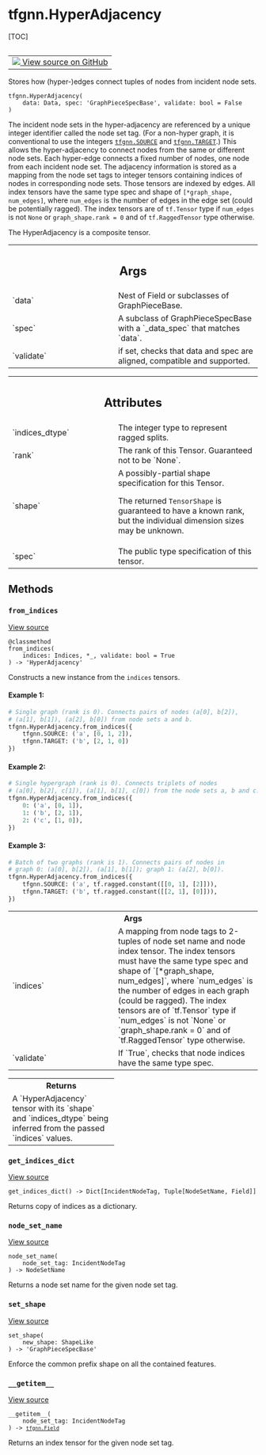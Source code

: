 # tfgnn.HyperAdjacency

[TOC]

<!-- Insert buttons and diff -->

<table class="tfo-notebook-buttons tfo-api nocontent" align="left">
<td>
  <a target="_blank" href="https://github.com/tensorflow/gnn/tree/master/tensorflow_gnn/graph/adjacency.py#L37-L181">
    <img src="https://www.tensorflow.org/images/GitHub-Mark-32px.png" />
    View source on GitHub
  </a>
</td>
</table>

Stores how (hyper-)edges connect tuples of nodes from incident node sets.

<pre class="devsite-click-to-copy prettyprint lang-py tfo-signature-link">
<code>tfgnn.HyperAdjacency(
    data: Data, spec: 'GraphPieceSpecBase', validate: bool = False
)
</code></pre>



<!-- Placeholder for "Used in" -->

The incident node sets in the hyper-adjacency are referenced by a unique
integer identifier called the node set tag. (For a non-hyper graph, it is
conventional to use the integers <a href="../tfgnn.md#SOURCE"><code>tfgnn.SOURCE</code></a> and <a href="../tfgnn.md#TARGET"><code>tfgnn.TARGET</code></a>.) This
allows the hyper-adjacency to connect nodes from the same or different node
sets. Each hyper-edge connects a fixed number of nodes, one node from each
incident node set. The adjacency information is stored as a mapping from the
node set tags to integer tensors containing indices of nodes in corresponding
node sets. Those tensors are indexed by edges. All index tensors have the same
type spec and shape of `[*graph_shape, num_edges]`, where `num_edges` is the
number of edges in the edge set (could be potentially ragged). The index
tensors are of `tf.Tensor` type if `num_edges` is not `None` or
`graph_shape.rank = 0` and of `tf.RaggedTensor` type otherwise.

The HyperAdjacency is a composite tensor.

<!-- Tabular view -->
 <table class="responsive fixed orange">
<colgroup><col width="214px"><col></colgroup>
<tr><th colspan="2"><h2 class="add-link">Args</h2></th></tr>

<tr>
<td>
`data`<a id="data"></a>
</td>
<td>
Nest of Field or subclasses of GraphPieceBase.
</td>
</tr><tr>
<td>
`spec`<a id="spec"></a>
</td>
<td>
A subclass of GraphPieceSpecBase with a `_data_spec` that matches
`data`.
</td>
</tr><tr>
<td>
`validate`<a id="validate"></a>
</td>
<td>
if set, checks that data and spec are aligned, compatible and
supported.
</td>
</tr>
</table>

<!-- Tabular view -->
 <table class="responsive fixed orange">
<colgroup><col width="214px"><col></colgroup>
<tr><th colspan="2"><h2 class="add-link">Attributes</h2></th></tr>

<tr> <td> `indices_dtype`<a id="indices_dtype"></a> </td> <td> The integer type
to represent ragged splits. </td> </tr><tr> <td> `rank`<a id="rank"></a> </td>
<td> The rank of this Tensor. Guaranteed not to be `None`. </td> </tr><tr> <td>
`shape`<a id="shape"></a> </td> <td> A possibly-partial shape specification for
this Tensor.

The returned `TensorShape` is guaranteed to have a known rank, but the
individual dimension sizes may be unknown.
</td>
</tr><tr>
<td>
`spec`<a id="spec"></a>
</td>
<td>
The public type specification of this tensor.
</td>
</tr>
</table>

## Methods

<h3 id="from_indices"><code>from_indices</code></h3>

<a target="_blank" class="external" href="https://github.com/tensorflow/gnn/tree/master/tensorflow_gnn/graph/adjacency.py#L57-L138">View
source</a>

<pre class="devsite-click-to-copy prettyprint lang-py tfo-signature-link">
<code>@classmethod</code>
<code>from_indices(
    indices: Indices, *_, validate: bool = True
) -> 'HyperAdjacency'
</code></pre>

Constructs a new instance from the `indices` tensors.


#### Example 1:



```python
# Single graph (rank is 0). Connects pairs of nodes (a[0], b[2]),
# (a[1], b[1]), (a[2], b[0]) from node sets a and b.
tfgnn.HyperAdjacency.from_indices({
    tfgnn.SOURCE: ('a', [0, 1, 2]),
    tfgnn.TARGET: ('b', [2, 1, 0])
})
```

#### Example 2:



```python
# Single hypergraph (rank is 0). Connects triplets of nodes
# (a[0], b[2], c[1]), (a[1], b[1], c[0]) from the node sets a, b and c.
tfgnn.HyperAdjacency.from_indices({
    0: ('a', [0, 1]),
    1: ('b', [2, 1]),
    2: ('c', [1, 0]),
})
```

#### Example 3:



```python
# Batch of two graphs (rank is 1). Connects pairs of nodes in
# graph 0: (a[0], b[2]), (a[1], b[1]); graph 1: (a[2], b[0]).
tfgnn.HyperAdjacency.from_indices({
    tfgnn.SOURCE: ('a', tf.ragged.constant([[0, 1], [2]])),
    tfgnn.TARGET: ('b', tf.ragged.constant([[2, 1], [0]])),
})
```

<!-- Tabular view -->
 <table class="responsive fixed orange">
<colgroup><col width="214px"><col></colgroup>
<tr><th colspan="2">Args</th></tr>

<tr>
<td>
`indices`
</td>
<td>
A mapping from node tags to 2-tuples of node set name and node
index tensor. The index tensors must have the same type spec and shape
of `[*graph_shape, num_edges]`, where `num_edges` is the number of edges
in each graph (could be ragged). The index tensors are of `tf.Tensor`
type if `num_edges` is not `None` or `graph_shape.rank = 0` and of
`tf.RaggedTensor` type otherwise.
</td>
</tr><tr>
<td>
`validate`
</td>
<td>
If `True`, checks that node indices have the same type spec.
</td>
</tr>
</table>



<!-- Tabular view -->
 <table class="responsive fixed orange">
<colgroup><col width="214px"><col></colgroup>
<tr><th colspan="2">Returns</th></tr>
<tr class="alt">
<td colspan="2">
A `HyperAdjacency` tensor with its `shape` and `indices_dtype` being
inferred from the passed `indices` values.
</td>
</tr>

</table>



<h3 id="get_indices_dict"><code>get_indices_dict</code></h3>

<a target="_blank" class="external" href="https://github.com/tensorflow/gnn/tree/master/tensorflow_gnn/graph/adjacency.py#L148-L155">View
source</a>

<pre class="devsite-click-to-copy prettyprint lang-py tfo-signature-link">
<code>get_indices_dict() -> Dict[IncidentNodeTag, Tuple[NodeSetName, Field]]
</code></pre>

Returns copy of indices as a dictionary.


<h3 id="node_set_name"><code>node_set_name</code></h3>

<a target="_blank" class="external" href="https://github.com/tensorflow/gnn/tree/master/tensorflow_gnn/graph/adjacency.py#L144-L146">View
source</a>

<pre class="devsite-click-to-copy prettyprint lang-py tfo-signature-link">
<code>node_set_name(
    node_set_tag: IncidentNodeTag
) -> NodeSetName
</code></pre>

Returns a node set name for the given node set tag.


<h3 id="set_shape"><code>set_shape</code></h3>

<a target="_blank" class="external" href="https://github.com/tensorflow/gnn/tree/master/tensorflow_gnn/graph/graph_piece.py#L304-L310">View
source</a>

<pre class="devsite-click-to-copy prettyprint lang-py tfo-signature-link">
<code>set_shape(
    new_shape: ShapeLike
) -> 'GraphPieceSpecBase'
</code></pre>

Enforce the common prefix shape on all the contained features.


<h3 id="__getitem__"><code>__getitem__</code></h3>

<a target="_blank" class="external" href="https://github.com/tensorflow/gnn/tree/master/tensorflow_gnn/graph/adjacency.py#L140-L142">View
source</a>

<pre class="devsite-click-to-copy prettyprint lang-py tfo-signature-link">
<code>__getitem__(
    node_set_tag: IncidentNodeTag
) -> <a href="../tfgnn/Field.md"><code>tfgnn.Field</code></a>
</code></pre>

Returns an index tensor for the given node set tag.




